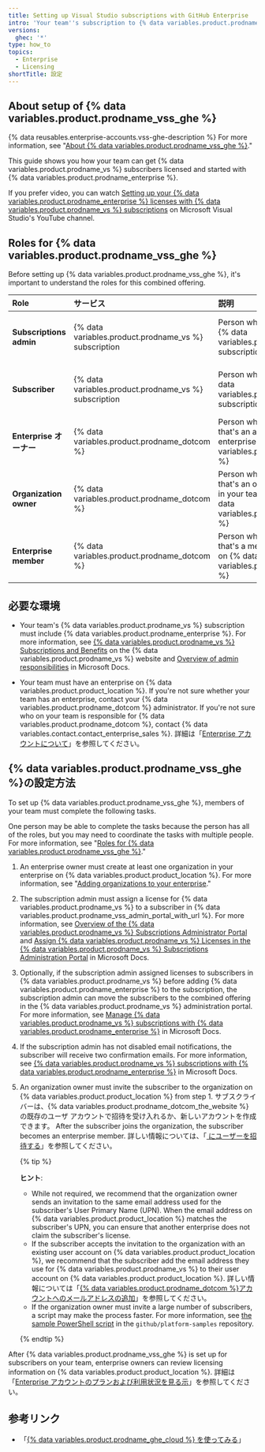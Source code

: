 ```yaml
---
title: Setting up Visual Studio subscriptions with GitHub Enterprise
intro: 'Your team''s subscription to {% data variables.product.prodname_vs %} can also provide access to {% data variables.product.prodname_enterprise %}.'
versions:
  ghec: '*'
type: how_to
topics:
  - Enterprise
  - Licensing
shortTitle: 設定
---
```


## About setup of {% data variables.product.prodname_vss_ghe %}

{% data reusables.enterprise-accounts.vss-ghe-description %} For more information, see "[About {% data variables.product.prodname_vss_ghe %}](/billing/managing-licenses-for-visual-studio-subscriptions-with-github-enterprise/about-visual-studio-subscriptions-with-github-enterprise)."

This guide shows you how your team can get {% data variables.product.prodname_vs %} subscribers licensed and started with {% data variables.product.prodname_enterprise %}.

If you prefer video, you can watch [Setting up your {% data variables.product.prodname_enterprise %} licenses with {% data variables.product.prodname_vs %} subscriptions](https://www.youtube.com/watch?v=P_zBgp_BE_I) on Microsoft Visual Studio's YouTube channel.

## Roles for {% data variables.product.prodname_vss_ghe %}

Before setting up {% data variables.product.prodname_vss_ghe %}, it's important to understand the roles for this combined offering.

| Role                    | サービス                                                  | 説明                                                                                                                                          | 詳細情報                                                                                                                                              |
|:----------------------- |:----------------------------------------------------- |:------------------------------------------------------------------------------------------------------------------------------------------- |:------------------------------------------------------------------------------------------------------------------------------------------------- |
| **Subscriptions admin** | {% data variables.product.prodname_vs %} subscription | Person who assigns licenses for {% data variables.product.prodname_vs %} subscription                                                       | [Overview of admin responsibilities](https://docs.microsoft.com/en-us/visualstudio/subscriptions/admin-responsibilities) in Microsoft Docs        |
| **Subscriber**          | {% data variables.product.prodname_vs %} subscription | Person who uses a license for {% data variables.product.prodname_vs %} subscription                                                         | [Visual Studio Subscriptions documentation](https://docs.microsoft.com/en-us/visualstudio/subscriptions/) in Microsoft Docs                       |
| **Enterprise オーナー**     | {% data variables.product.prodname_dotcom %}          | Person who has a user account that's an administrator of an enterprise on {% data variables.product.product_location %}                     | 「[Enterprise のロール](/admin/user-management/managing-users-in-your-enterprise/roles-in-an-enterprise#enterprise-owner)」                             |
| **Organization owner**  | {% data variables.product.prodname_dotcom %}          | Person who has a user account that's an owner of an organization in your team's enterprise on {% data variables.product.product_location %} | "[Roles in an organization](/organizations/managing-peoples-access-to-your-organization-with-roles/roles-in-an-organization#organization-owners)" |
| **Enterprise member**   | {% data variables.product.prodname_dotcom %}          | Person who has a user account that's a member of an enterprise on {% data variables.product.product_location %}                             | 「[Enterprise のロール](/admin/user-management/managing-users-in-your-enterprise/roles-in-an-enterprise#enterprise-members)」                           |

## 必要な環境

- Your team's {% data variables.product.prodname_vs %} subscription must include {% data variables.product.prodname_enterprise %}. For more information, see [{% data variables.product.prodname_vs %} Subscriptions and Benefits](https://visualstudio.microsoft.com/subscriptions/) on the {% data variables.product.prodname_vs %} website and [Overview of admin responsibilities](https://docs.microsoft.com/en-us/visualstudio/subscriptions/admin-responsibilities) in Microsoft Docs.

 - Your team must have an enterprise on {% data variables.product.product_location %}. If you're not sure whether your team has an enterprise, contact your {% data variables.product.prodname_dotcom %} administrator. If you're not sure who on your team is responsible for {% data variables.product.prodname_dotcom %}, contact {% data variables.contact.contact_enterprise_sales %}. 詳細は「[Enterprise アカウントについて](/admin/overview/about-enterprise-accounts)」を参照してください。

## {% data variables.product.prodname_vss_ghe %}の設定方法

To set up {% data variables.product.prodname_vss_ghe %}, members of your team must complete the following tasks.

One person may be able to complete the tasks because the person has all of the roles, but you may need to coordinate the tasks with multiple people. For more information, see "[Roles for {% data variables.product.prodname_vss_ghe %}](#roles-for-visual-studio-subscriptions-with-github-enterprise)."

1. An enterprise owner must create at least one organization in your enterprise on {% data variables.product.product_location %}. For more information, see "[Adding organizations to your enterprise](/admin/user-management/managing-organizations-in-your-enterprise/adding-organizations-to-your-enterprise)."

1. The subscription admin must assign a license for {% data variables.product.prodname_vs %} to a subscriber in {% data variables.product.prodname_vss_admin_portal_with_url %}. For more information, see [Overview of the {% data variables.product.prodname_vs %} Subscriptions Administrator Portal](https://docs.microsoft.com/en-us/visualstudio/subscriptions/using-admin-portal) and [Assign {% data variables.product.prodname_vs %} Licenses in the {% data variables.product.prodname_vs %} Subscriptions Administration Portal](https://docs.microsoft.com/en-us/visualstudio/subscriptions/assign-license) in Microsoft Docs.

1. Optionally, if the subscription admin assigned licenses to subscribers in {% data variables.product.prodname_vs %} before adding {% data variables.product.prodname_enterprise %} to the subscription, the subscription admin can move the subscribers to the combined offering in the {% data variables.product.prodname_vs %} administration portal. For more information, see [Manage {% data variables.product.prodname_vs %} subscriptions with {% data variables.product.prodname_enterprise %}](https://docs.microsoft.com/en-us/visualstudio/subscriptions/assign-github#moving-to-visual-studio-with-github-enterprise) in Microsoft Docs.

1. If the subscription admin has not disabled email notifications, the subscriber will receive two confirmation emails. For more information, see [{% data variables.product.prodname_vs %} subscriptions with {% data variables.product.prodname_enterprise %}](https://docs.microsoft.com/en-us/visualstudio/subscriptions/access-github#what-is-the-visual-studio-subscription-with-github-enterprise-setup-process) in Microsoft Docs.

1. An organization owner must invite the subscriber to the organization on {% data variables.product.product_location %} from step 1. サブスクライバーは、{% data variables.product.prodname_dotcom_the_website %} の既存のユーザ アカウントで招待を受け入れるか、新しいアカウントを作成できます。 After the subscriber joins the organization, the subscriber becomes an enterprise member. 詳しい情報については、「[ にユーザーを招待する](/organizations/managing-membership-in-your-organization/inviting-users-to-join-your-organization)」を参照してください。

   {% tip %}

   **ヒント**:

   - While not required, we recommend that the organization owner sends an invitation to the same email address used for the subscriber's User Primary Name (UPN). When the email address on {% data variables.product.product_location %} matches the subscriber's UPN, you can ensure that another enterprise does not claim the subscriber's license.
   - If the subscriber accepts the invitation to the organization with an existing user account on {% data variables.product.product_location %}, we recommend that the subscriber add the email address they use for {% data variables.product.prodname_vs %} to their user account on {% data variables.product.product_location %}. 詳しい情報については「[{% data variables.product.prodname_dotcom %}アカウントへのメールアドレスの追加](/account-and-profile/setting-up-and-managing-your-github-user-account/managing-email-preferences/adding-an-email-address-to-your-github-account)」を参照してください。
   - If the organization owner must invite a large number of subscribers, a script may make the process faster. For more information, see [the sample PowerShell script](https://github.com/github/platform-samples/blob/master/api/powershell/invite_members_to_org.ps1) in the `github/platform-samples` repository.

    {% endtip %}

After {% data variables.product.prodname_vss_ghe %} is set up for subscribers on your team, enterprise owners can review licensing information on {% data variables.product.product_location %}. 詳細は「[Enterprise アカウントのプランおよび利用状況を見る示](/billing/managing-billing-for-your-github-account/viewing-the-subscription-and-usage-for-your-enterprise-account)」を参照してください。

## 参考リンク

- 「[{% data variables.product.prodname_ghe_cloud %} を使ってみる](/get-started/onboarding/getting-started-with-github-enterprise-cloud)」
